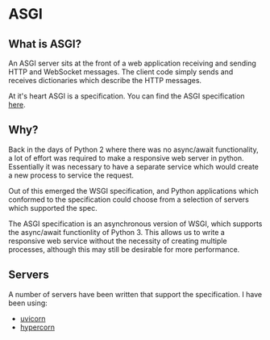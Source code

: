 # ASGI

## What is ASGI?

An ASGI server sits at the front of a web application receiving and sending HTTP
and WebSocket messages. The client code simply sends and receives dictionaries
which describe the HTTP messages.

At it's heart ASGI is a specification. You can find the ASGI specification
[here](https://asgi.readthedocs.io/en/latest).

## Why?

Back in the days of Python 2 where there was no async/await functionality,
a lot of effort was required to make a responsive web server in python.
Essentially it was necessary to have a separate service which would create
a new process to service the request.

Out of this emerged the WSGI specification, and Python applications which
conformed to the specification could choose from a selection of servers
which supported the spec.

The ASGI specification is an asynchronous version of WSGI, which supports
the async/await functionlity of Python 3. This allows us to write a responsive
web service without the necessity of creating multiple processes, although
this may still be desirable for more performance.

## Servers

A number of servers have been written that support the specification. I have been using:

* [uvicorn](https://www.uvicorn.org/)
* [hypercorn](https://pgjones.gitlab.io/hypercorn/)
